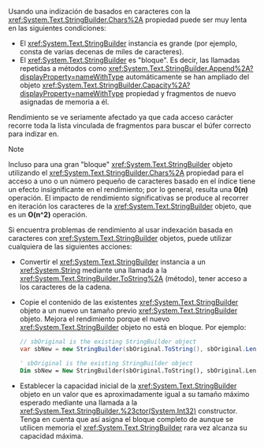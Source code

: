 Usando una indización de basados en caracteres con la <xref:System.Text.StringBuilder.Chars%2A> propiedad puede ser muy lenta en las siguientes condiciones:

- El <xref:System.Text.StringBuilder> instancia es grande (por ejemplo, consta de varias decenas de miles de caracteres).
- El <xref:System.Text.StringBuilder> es "bloque". Es decir, las llamadas repetidas a métodos como <xref:System.Text.StringBuilder.Append%2A?displayProperty=nameWithType> automáticamente se han ampliado del objeto <xref:System.Text.StringBuilder.Capacity%2A?displayProperty=nameWithType> propiedad y fragmentos de nuevo asignadas de memoria a él.

Rendimiento se ve seriamente afectado ya que cada acceso carácter recorre toda la lista vinculada de fragmentos para buscar el búfer correcto para indizar en.

> [!NOTE]
>  Incluso para una gran "bloque" <xref:System.Text.StringBuilder> objeto utilizando el <xref:System.Text.StringBuilder.Chars%2A> propiedad para el acceso a uno o un número pequeño de caracteres basado en el índice tiene un efecto insignificante en el rendimiento; por lo general, resulta una **0(n)** operación. El impacto de rendimiento significativas se produce al recorrer en iteración los caracteres de la <xref:System.Text.StringBuilder> objeto, que es un **O(n^2)** operación. 

Si encuentra problemas de rendimiento al usar indexación basada en caracteres con <xref:System.Text.StringBuilder> objetos, puede utilizar cualquiera de las siguientes acciones:

- Convertir el <xref:System.Text.StringBuilder> instancia a un <xref:System.String> mediante una llamada a la <xref:System.Text.StringBuilder.ToString%2A> (método), tener acceso a los caracteres de la cadena.

- Copie el contenido de las existentes <xref:System.Text.StringBuilder> objeto a un nuevo un tamaño previo <xref:System.Text.StringBuilder> objeto. Mejora el rendimiento porque el nuevo <xref:System.Text.StringBuilder> objeto no está en bloque. Por ejemplo:

   ```csharp
   // sbOriginal is the existing StringBuilder object
   var sbNew = new StringBuilder(sbOriginal.ToString(), sbOriginal.Length);
   ```
   ```vb
   ' sbOriginal is the existing StringBuilder object
   Dim sbNew = New StringBuilder(sbOriginal.ToString(), sbOriginal.Length)
   ```
- Establecer la capacidad inicial de la <xref:System.Text.StringBuilder> objeto en un valor que es aproximadamente igual a su tamaño máximo esperado mediante una llamada a la <xref:System.Text.StringBuilder.%23ctor(System.Int32)> constructor. Tenga en cuenta que así asigna el bloque completo de aunque se utilicen memoria el <xref:System.Text.StringBuilder> rara vez alcanza su capacidad máxima.
